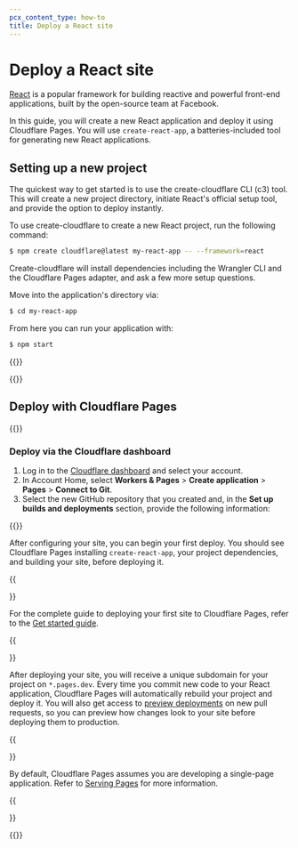 ```yaml
---
pcx_content_type: how-to
title: Deploy a React site
---
```


# Deploy a React site

[React](https://reactjs.org/) is a popular framework for building reactive and powerful front-end applications, built by the open-source team at Facebook.

In this guide, you will create a new React application and deploy it using Cloudflare Pages. You will use `create-react-app`, a batteries-included tool for generating new React applications.

## Setting up a new project

The quickest way to get started is to use the create-cloudflare CLI (c3) tool. This will create a new project directory, initiate React's official setup tool, and provide the option to deploy instantly.

To use create-cloudflare to create a new React project, run the following command:

```sh
$ npm create cloudflare@latest my-react-app -- --framework=react
```

Create-cloudflare will install dependencies including the Wrangler CLI and the Cloudflare Pages adapter, and ask a few more setup questions.

Move into the application's directory via:

```sh
$ cd my-react-app
```

From here you can run your application with:

```sh
$ npm start
```

{{<render file="_tutorials-before-you-start.md">}}

{{<render file="_create-github-repository_no_init.md">}}

## Deploy with Cloudflare Pages

{{<render file="_deploy-via-c3.md" withParameters="React">}}

### Deploy via the Cloudflare dashboard

1. Log in to the [Cloudflare dashboard](https://dash.cloudflare.com/) and select your account.
2. In Account Home, select **Workers & Pages** > **Create application** > **Pages** > **Connect to Git**.
3. Select the new GitHub repository that you created and, in the **Set up builds and deployments** section, provide the following information:

<div>

{{<pages-build-preset framework="create-react-app">}}

</div>

After configuring your site, you can begin your first deploy. You should see Cloudflare Pages installing `create-react-app`, your project dependencies, and building your site, before deploying it.

{{<Aside type="note">}}

For the complete guide to deploying your first site to Cloudflare Pages, refer to the [Get started guide](/pages/get-started/).

{{</Aside>}}

After deploying your site, you will receive a unique subdomain for your project on `*.pages.dev`.
Every time you commit new code to your React application, Cloudflare Pages will automatically rebuild your project and deploy it. You will also get access to [preview deployments](/pages/platform/preview-deployments/) on new pull requests, so you can preview how changes look to your site before deploying them to production.

{{<Aside type="note" header="SPA rendering">}}

By default, Cloudflare Pages assumes you are developing a single-page application. Refer to [Serving Pages](/pages/platform/serving-pages/#single-page-application-spa-rendering) for more information.

{{</Aside>}}

{{<render file="_learn-more.md" withParameters="React">}}